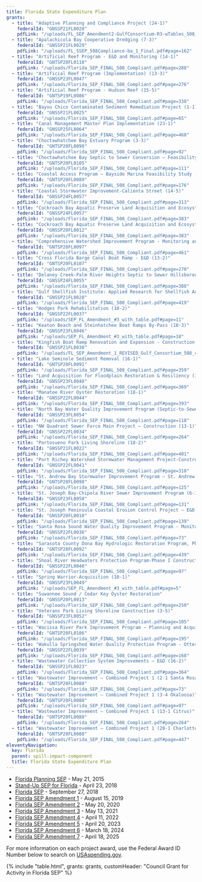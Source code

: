 ```yaml
---
title: Florida State Expenditure Plan
grants:
  - title: "Adaptive Planning and Compliance Project (24-1)"
    federalId: "GNSSP21FL0020"
    pdfLink: "/uploads/FL_SEP_Amendment2-GulfConsortium-R3-wTables_508_Table_2_Correct.pdf#page=5"
  - title: "Apalachicola Bay Cooperative Dredging (7-3)"
    federalId: "GNSSP21FL0029"
    pdfLink: "/uploads/FL_SSEP_508Compliance-ba_1_Final.pdf#page=162"
  - title: "Artificial Reef Program - E&D and Monitoring (14-1)"
    federalId: "GNTSP20FL0110"
    pdfLink: "/uploads/Florida_SEP_FINAL_508_Compliant.pdf#page=288"
  - title: "Artificial Reef Program (Implementation) (13-3)"
    federalId: "GNSSP23FL0047"
    pdfLink: "/uploads/Florida_SEP_FINAL_508_Compliant.pdf#page=276"
  - title: "Artificial Reef Program - Hudson Reef (15-5)"
    federalId: "GNTSP19FL0086"
    pdfLink: "/uploads/Florida_SEP_FINAL_508_Compliant.pdf#page=338"
  - title: "Bayou Chico Contaminated Sediment Remediation Project (1-1)"
    federalId: "GNSSP21FL0025"
    pdfLink: "/uploads/Florida_SEP_FINAL_508_Compliant.pdf#page=65"
  - title: "Canal Management Master Plan Implementation (23-1)"
    federalId: "GNSSP25FL0064"
    pdfLink: "/uploads/Florida_SEP_FINAL_508_Compliant.pdf#page=468"
  - title: "Choctawhatchee Bay Estuary Program (3-3)"
    federalId: "GNTSP20FL0090"
    pdfLink: "/uploads/Florida_SEP_FINAL_508_Compliant.pdf#page=92"
  - title: "Choctawhatchee Bay Septic to Sewer Conversion – Feasibility Study (4-1)"
    federalId: "GNTSP20FL0105"
    pdfLink: "/uploads/Florida_SEP_FINAL_508_Compliant.pdf#page=111"
  - title: "Coastal Access Program – Bayside Marina Feasibility Study (8-2)"
    federalId: "GNTSP20FL0089"
    pdfLink: "/uploads/Florida_SEP_FINAL_508_Compliant.pdf#page=176"
  - title: "Coastal Stormwater Improvement-Calienta Street (14-5)"
    federalId: "GNSSP24FL0057"
    pdfLink: "/uploads/Florida_SEP_FINAL_508_Compliant.pdf#page=313"
  - title: "Cockroach Bay Aquatic Preserve Land Acquisition and Ecosystem Restoration"
    federalId: "GNSSP24FL0057"
    pdfLink: "/uploads/Florida_SEP_FINAL_508_Compliant.pdf#page=383"
  - title: "Cockroach Bay Aquatic Preserve Land Acquisition and Ecosystem Restoration"
    federalId: "GNSSP20FL0012"
    pdfLink: "/uploads/Florida_SEP_FINAL_508_Compliant.pdf#page=383"
  - title: "Comprehensive Watershed Improvement Program - Monitoring and Master Plan (22-1)"
    federalId: "GNTSP20FL0097"
    pdfLink: "/uploads/Florida_SEP_FINAL_508_Compliant.pdf#page=461"
  - title: "Cross Florida Barge Canal Boat Ramp - E&D (13-2)"
    federalId: "GNTSP20FL0107"
    pdfLink: "/uploads/Florida_SEP_FINAL_508_Compliant.pdf#page=270"
  - title: "Delaney Creek-Palm River Heights Septic to Sewer Hillsborough County (17-2)"
    federalId: "GNSSP24FL0055"
    pdfLink: "/uploads/Florida_SEP_FINAL_508_Compliant.pdf#page=388"
  - title: "Gulf Shellfish Institute: Applied Research for Shellfish Aquaculture (18-6)"
    federalId: "GNSSP21FL0028"
    pdfLink: "/uploads/Florida_SEP_FINAL_508_Compliant.pdf#page=419"
  - title: "Hodges Park Rehabilitation (10-2)"
    federalId: "GNSSP22FL0037"
    pdfLink: "/uploads/SEP_FL_Amendment_#3_with_table.pdf#page=11"
  - title: "Keaton Beach and Steinhatchee Boat Ramps By-Pass (10-3)"
    federalId: "GNSSP23FL0046"
    pdfLink: "/uploads/SEP_FL_Amendment_#3_with_table.pdf#page=18"
  - title: "Kingfish Boat Ramp Renovation and Expansion - Construction (18-10)"
    federalId: "GNSSP21FL0030"
    pdfLink: "/uploads/FL_SEP_Amendment_1_REVISED_Gulf_Consortium_508_comp_0.pdf#page=4"
  - title: "Lake Seminole Sediment Removal (16-1)"
    federalId: "GNTSP20FL0091"
    pdfLink: "/uploads/Florida_SEP_FINAL_508_Compliant.pdf#page=359"
  - title: "Land Acquisition for Floodplain Restoration & Resiliency (16-3)"
    federalId: "GNSSP23FL0048"
    pdfLink: "/uploads/Florida_SEP_FINAL_508_Compliant.pdf#page=369"
  - title: "Manatee River Oyster Restoration (18-1)"
    federalId: "GNSSP22FL0044"
    pdfLink: "/uploads/Florida_SEP_FINAL_508_Compliant.pdf#page=393"
  - title: "North Bay Water Quality Improvement Program (Septic-to-Sewer Conversion) (5-1)"
    federalId: "GNSSP23FL0054"
    pdfLink: "/uploads/Florida_SEP_FINAL_508_Compliant.pdf#page=118"
  - title: "NW Quadrant Sewer Force Main Project – Construction (13-1)"
    federalId: "GNSSP22FL0034"
    pdfLink: "/uploads/Florida_SEP_FINAL_508_Compliant.pdf#page=264"
  - title: "Portosueno Park Living Shoreline (18-2)"
    federalId: "GNSSP21FL0022"
    pdfLink: "/uploads/Florida_SEP_FINAL_508_Compliant.pdf#page=401"
  - title: "Port Richey Watershed Stormwater Management Project-Construction (15-1)"
    federalId: "GNSSP22FL0041"
    pdfLink: "/uploads/Florida_SEP_FINAL_508_Compliant.pdf#page=318"
  - title: "St. Andrew Bay Stormwater Improvement Program – St. Andrew Bay Watch – Water Quality Monitoring (5-2)"
    federalId: "GNTSP20FL0098"
    pdfLink: "/uploads/Florida_SEP_FINAL_508_Compliant.pdf#page=125"
  - title: "St. Joseph Bay-Chipola River Sewer Improvement Program (6-1)"
    federalId: "GNSSP23FL0050"
    pdfLink: "/uploads/Florida_SEP_FINAL_508_Compliant.pdf#page=131"
  - title: "St. Joseph Peninsula Coastal Erosion Control Project – E&D (6-2)"
    federalId: "GNSSP20FL0010"
    pdfLink: "/uploads/Florida_SEP_FINAL_508_Compliant.pdf#page=139"
  - title: "Santa Rosa Sound Water Quality Improvement Program - Monitoring (2-1)"
    federalId: "GNSSP22FL0036"
    pdfLink: "/uploads/Florida_SEP_FINAL_508_Compliant.pdf#page=73"
  - title: "Sarasota County Dona Bay Hydrologic Restoration Program, Phases III-V – E&D (19-1)"
    federalId: "GNTSP20FL0092"
    pdfLink: "/uploads/Florida_SEP_FINAL_508_Compliant.pdf#page=439"
  - title: "Shoal River Headwaters Protection Program-Phase I Construction (3-4)"
    federalId: "GNSSP22FL0040"
    pdfLink: "/uploads/Florida_SEP_FINAL_508_Compliant.pdf#page=97"
  - title: "Spring Warrior-Acquisition (10-1)"
    federalId: "GNSSP23FL0049"
    pdfLink: "/uploads/SEP_FL_Amendment_#3_with_table.pdf#page=5"
  - title: "Suwannee Sound / Cedar Key Oyster Restoration"
    federalId: "GNSSP20FL0013"
    pdfLink: "/uploads/Florida_SEP_FINAL_508_Compliant.pdf#page=250"
  - title: "Veterans Park Living Shoreline Construction (3-5)"
    federalId: "GNSSP23FL0052"
    pdfLink: "/uploads/Florida_SEP_FINAL_508_Compliant.pdf#page=105"
  - title: "Wacissa River Park Improvement Program – Planning and Acquisition (9-2)"
    federalId: "GNTSP20FL0106"
    pdfLink: "/uploads/Florida_SEP_FINAL_508_Compliant.pdf#page=195"
  - title: "Wakulla Springshed Water Quality Protection Program - Otter Creek WWTF Construction (8-1)"
    federalId: "GNSSP22FL0039"
    pdfLink: "/uploads/Florida_SEP_FINAL_508_Compliant.pdf#page=168"
  - title: "Wastewater Collection System Improvements – E&D (16-2)"
    federalId: "GNSSP21FL0023"
    pdfLink: "/uploads/Florida_SEP_FINAL_508_Compliant.pdf#page=364"
  - title: "Wastewater Improvement – Combined Project 1 (2-1 Santa Rosa)"
    federalId: "GNTSP20FL0088"
    pdfLink: "/uploads/Florida_SEP_FINAL_508_Compliant.pdf#page=73"
  - title: "Wastewater Improvement – Combined Project 1 (3-4 Okaloosa)"
    federalId: "GNTSP20FL0088"
    pdfLink: "/uploads/Florida_SEP_FINAL_508_Compliant.pdf#page=97"
  - title: "Wastewater Improvement – Combined Project 1 (13-1 Citrus)"
    federalId: "GNTSP20FL0088"
    pdfLink: "/uploads/Florida_SEP_FINAL_508_Compliant.pdf#page=264"
  - title: "Wastewater Improvement – Combined Project 1 (20-1 Charlotte)"
    federalId: "GNTSP20FL0088"
    pdfLink: "/uploads/Florida_SEP_FINAL_508_Compliant.pdf#page=447"
eleventyNavigation:
  key: florida
  parent: spill-impact-component
  title: Florida State Expenditure Plan
---
```


- [Florida Planning SEP](/uploads/Florida_PSEP_Final_1.pdf) - May 21, 2015
- [Stand-Up SEP for Florida](/uploads/FL_SSEP_508Compliance-ba_1_Final.pdf) - April 23, 2018
- [Florida SEP](/uploads/Florida_SEP_FINAL_508_Compliant.pdf) - September 27, 2018
- [Florida SEP Amendment 1](/uploads/FL_SEP_Amendment_1_REVISED_Gulf_Consortium_508_comp_0.pdf) - August 15, 2019
- [Florida SEP Amendment 2](/uploads/FL_SEP_Amendment2-GulfConsortium-R3-wTables_508_Table_2_Correct.pdf) - May 20, 2020
- [Florida SEP Amendment 3](/uploads/SEP_FL_Amendment_#3_with_table.pdf) - May 13, 2021
- [Florida SEP Amendment 4](/uploads/FL_SEP_Amendment_4_Gulf_Consortium_Final_508_compliant.pdf) - April 11, 2022
- [Florida SEP Amendment 5](/uploads/FL_SEP_Amendment_5_-508_0.pdf) - April 20, 2023
- [Florida SEP Amendment 6](/uploads/FL_SEP_Amendment_6_Final_0.pdf) - March 18, 2024
- [Florida SEP Amendment 7](/uploads/FL_SEP_Amendment2-GulfConsortium-R3-wTables_508_Table_2_Correct.pdf) - April 18, 2025

For more information on each project award, use the Federal Award ID Number below to search on [USAspending.gov](https://www.usaspending.gov/search/?hash=d0cede4de5827d24bbd9d27076bf18f2).

{% include "table.html", grants: grants, customHeader: "Council Grant for Activity in Florida SEP" %}
